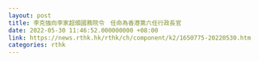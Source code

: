 ```yaml
---
layout: post
title: 李克強向李家超頒國務院令　任命為香港第六任行政長官
date: 2022-05-30 11:46:52.000000000 +08:00
link: https://news.rthk.hk/rthk/ch/component/k2/1650775-20220530.htm
categories: rthk
---
```



